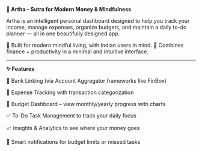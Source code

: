 **🧠 Artha – Sutra for Modern Money & Mindfulness**

Artha is an intelligent personal dashboard designed to help you track your income, manage expenses, organize budgets, and maintain a daily to-do planner — all in one beautifully designed app.

🔗 Built for modern mindful living, with Indian users in mind.
🌿 Combines finance + productivity in a minimal and intuitive interface.

----------------------------------------------------------------------------------------------------------------------------------------------------------------------------------------------------------------------

**✨ Features**

🔗 Bank Linking (via Account Aggregator frameworks like FinBox)

💸 Expense Tracking with transaction categorization

🧮 Budget Dashboard – view monthly/yearly progress with charts

✅ To-Do Task Management to track your daily focus

📈 Insights & Analytics to see where your money goes

🔔 Smart notifications for budget limits or missed tasks
